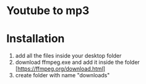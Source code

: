 # Youtube to mp3
# Installation

1. add all the files inside your desktop folder
2. download ffmpeg.exe and add it inside the folder [https://ffmpeg.org/download.html]
3. create folder with name "downloads"
